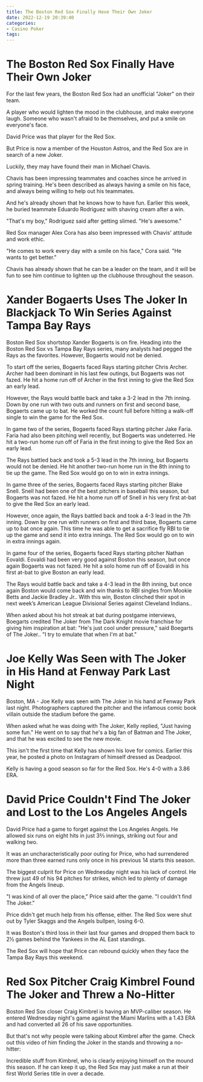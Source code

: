 ```yaml
---
title: The Boston Red Sox Finally Have Their Own Joker
date: 2022-12-19 20:39:40
categories:
- Casino Poker
tags:
---
```



#  The Boston Red Sox Finally Have Their Own Joker

For the last few years, the Boston Red Sox had an unofficial "Joker" on their team.

A player who would lighten the mood in the clubhouse, and make everyone laugh. Someone who wasn't afraid to be themselves, and put a smile on everyone's face.

David Price was that player for the Red Sox.

But Price is now a member of the Houston Astros, and the Red Sox are in search of a new Joker.

Luckily, they may have found their man in Michael Chavis.

Chavis has been impressing teammates and coaches since he arrived in spring training. He's been described as always having a smile on his face, and always being willing to help out his teammates.

And he's already shown that he knows how to have fun. Earlier this week, he buried teammate Eduardo Rodriguez with shaving cream after a win.

"That's my boy," Rodriguez said after getting slimed. "He's awesome."

Red Sox manager Alex Cora has also been impressed with Chavis' attitude and work ethic.

"He comes to work every day with a smile on his face," Cora said. "He wants to get better."


 Chavis has already shown that he can be a leader on the team, and it will be fun to see him continue to lighten up the clubhouse throughout the season.

#  Xander Bogaerts Uses The Joker In Blackjack To Win Series Against Tampa Bay Rays

Boston Red Sox shortstop Xander Bogaerts is on fire. Heading into the Boston Red Sox vs Tampa Bay Rays series, many analysts had pegged the Rays as the favorites. However, Bogaerts would not be denied.

To start off the series, Bogaerts faced Rays starting pitcher Chris Archer. Archer had been dominant in his last few outings, but Bogaerts was not fazed. He hit a home run off of Archer in the first inning to give the Red Sox an early lead.

However, the Rays would battle back and take a 3-2 lead in the 7th inning. Down by one run with two outs and runners on first and second base, Bogaerts came up to bat. He worked the count full before hitting a walk-off single to win the game for the Red Sox.

In game two of the series, Bogaerts faced Rays starting pitcher Jake Faria. Faria had also been pitching well recently, but Bogaerts was undeterred. He hit a two-run home run off of Faria in the first inning to give the Red Sox an early lead.

The Rays battled back and took a 5-3 lead in the 7th inning, but Bogaerts would not be denied. He hit another two-run home run in the 8th inning to tie up the game. The Red Sox would go on to win in extra innings.

In game three of the series, Bogaerts faced Rays starting pitcher Blake Snell. Snell had been one of the best pitchers in baseball this season, but Bogaerts was not fazed. He hit a home run off of Snell in his very first at-bat to give the Red Sox an early lead.

However, once again, the Rays battled back and took a 4-3 lead in the 7th inning. Down by one run with runners on first and third base, Bogaerts came up to bat once again. This time he was able to get a sacrifice fly RBI to tie up the game and send it into extra innings. The Red Sox would go on to win in extra innings again.

In game four of the series, Bogaerts faced Rays starting pitcher Nathan Eovaldi. Eovaldi had been very good against Boston this season, but once again Bogaerts was not fazed. He hit a solo home run off of Eovaldi in his first at-bat to give Boston an early lead.

The Rays would battle back and take a 4-3 lead in the 8th inning, but once again Boston would come back and win thanks to RBI singles from Mookie Betts and Jackie Bradley Jr.. With this win, Boston clinched their spot in next week’s American League Divisional Series against Cleveland Indians..

When asked about his hot streak at bat during postgame interviews, Boegarts credited The Joker from The Dark Knight movie franchise for giving him inspiration at bat: "He's just cool under pressure," said Boegarts of The Joker.. "I try to emulate that when I'm at bat."

#  Joe Kelly Was Seen with The Joker in His Hand at Fenway Park Last Night 

Boston, MA - Joe Kelly was seen with The Joker in his hand at Fenway Park last night. Photographers captured the pitcher and the infamous comic book villain outside the stadium before the game.

When asked what he was doing with The Joker, Kelly replied, "Just having some fun." He went on to say that he's a big fan of Batman and The Joker, and that he was excited to see the new movie.

This isn't the first time that Kelly has shown his love for comics. Earlier this year, he posted a photo on Instagram of himself dressed as Deadpool.

Kelly is having a good season so far for the Red Sox. He's 4-0 with a 3.86 ERA.

#  David Price Couldn't Find The Joker and Lost to the Los Angeles Angels

David Price had a game to forget against the Los Angeles Angels. He allowed six runs on eight hits in just 3⅔ innings, striking out four and walking two.

It was an uncharacteristically poor outing for Price, who had surrendered more than three earned runs only once in his previous 14 starts this season.

The biggest culprit for Price on Wednesday night was his lack of control. He threw just 49 of his 94 pitches for strikes, which led to plenty of damage from the Angels lineup.

"I was kind of all over the place," Price said after the game. "I couldn't find The Joker."

Price didn't get much help from his offense, either. The Red Sox were shut out by Tyler Skaggs and the Angels bullpen, losing 6-0.

It was Boston's third loss in their last four games and dropped them back to 2½ games behind the Yankees in the AL East standings.

The Red Sox will hope that Price can rebound quickly when they face the Tampa Bay Rays this weekend.

#  Red Sox Pitcher Craig Kimbrel Found The Joker and Threw a No-Hitter

Boston Red Sox closer Craig Kimbrel is having an MVP-caliber season. He entered Wednesday night's game against the Miami Marlins with a 1.43 ERA and had converted all 26 of his save opportunities.

But that's not why people were talking about Kimbrel after the game. Check out this video of him finding the Joker in the stands and throwing a no-hitter:

Incredible stuff from Kimbrel, who is clearly enjoying himself on the mound this season. If he can keep it up, the Red Sox may just make a run at their first World Series title in over a decade.